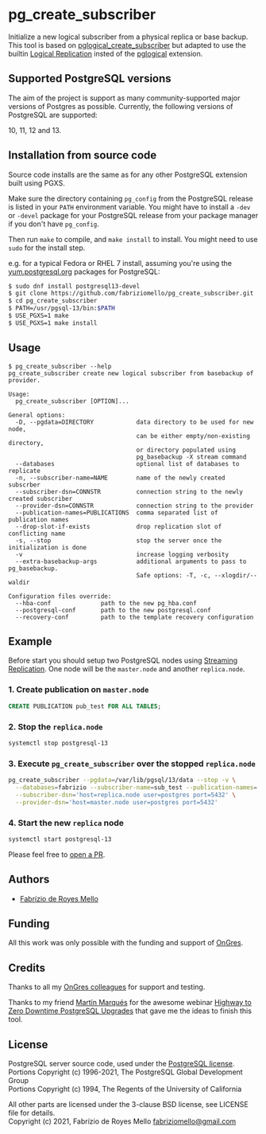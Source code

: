 # pg_create_subscriber

Initialize a new logical subscriber from a physical replica or base backup. This tool is based on [pglogical_create_subscriber](https://github.com/2ndQuadrant/pglogical/blob/REL2_x_STABLE/pglogical_create_subscriber.c) but adapted to use the builtin [Logical Replication](https://www.postgresql.org/docs/current/logical-replication.html) insted of the [pglogical](https://github.com/2ndQuadrant/pglogical) extension.

## Supported PostgreSQL versions

The aim of the project is support as many community-supported major versions of Postgres as possible. Currently, the following versions of PostgreSQL are supported:

10, 11, 12 and 13.

## Installation from source code

Source code installs are the same as for any other PostgreSQL extension built using PGXS.

Make sure the directory containing `pg_config` from the PostgreSQL release is
listed in your `PATH` environment variable. You might have to install a `-dev`
or `-devel` package for your PostgreSQL release from your package manager if
you don't have `pg_config`.

Then run `make` to compile, and `make install` to
install. You might need to use `sudo` for the install step.

e.g. for a typical Fedora or RHEL 7 install, assuming you're using the
[yum.postgresql.org](http://yum.postgresql.org) packages for PostgreSQL:

```sh
$ sudo dnf install postgresql13-devel
$ git clone https://github.com/fabriziomello/pg_create_subscriber.git
$ cd pg_create_subscriber
$ PATH=/usr/pgsql-13/bin:$PATH
$ USE_PGXS=1 make
$ USE_PGXS=1 make install
```

## Usage

```
$ pg_create_subscriber --help
pg_create_subscriber create new logical subscriber from basebackup of provider.

Usage:
  pg_create_subscriber [OPTION]...

General options:
  -D, --pgdata=DIRECTORY            data directory to be used for new node,
                                    can be either empty/non-existing directory,
                                    or directory populated using
                                    pg_basebackup -X stream command
  --databases                       optional list of databases to replicate
  -n, --subscriber-name=NAME        name of the newly created subscrber
  --subscriber-dsn=CONNSTR          connection string to the newly created subscriber
  --provider-dsn=CONNSTR            connection string to the provider
  --publication-names=PUBLICATIONS  comma separated list of publication names
  --drop-slot-if-exists             drop replication slot of conflicting name
  -s, --stop                        stop the server once the initialization is done
  -v                                increase logging verbosity
  --extra-basebackup-args           additional arguments to pass to pg_basebackup.
                                    Safe options: -T, -c, --xlogdir/--waldir

Configuration files override:
  --hba-conf              path to the new pg_hba.conf
  --postgresql-conf       path to the new postgresql.conf
  --recovery-conf         path to the template recovery configuration
```

## Example

Before start you should setup two PostgreSQL nodes using [Streaming Replication](https://www.postgresql.org/docs/current/warm-standby.html#STREAMING-REPLICATION). One node will be the `master.node` and another `replica.node`.


### 1. Create publication on `master.node`

```sql
CREATE PUBLICATION pub_test FOR ALL TABLES;
```

### 2. Stop the `replica.node`

```sh
systemctl stop postgresql-13
```

### 3. Execute `pg_create_subscriber` over the stopped `replica.node`

```sh
pg_create_subscriber --pgdata=/var/lib/pgsql/13/data --stop -v \
  --databases=fabrizio --subscriber-name=sub_test --publication-names='pub_test' \
  --subscriber-dsn='host=replica.node user=postgres port=5432' \
  --provider-dsn='host=master.node user=postgres port=5432'
```

### 4. Start the new `replica` node

```sh
systemctl start postgresql-13
```

Please feel free to [open a PR](https://github.com/fabriziomello/pg_create_subscriber/pull/new/master).

## Authors

- [Fabrízio de Royes Mello](mailto:fabriziomello@gmail.com)

## Funding

All this work was only possible with the funding and support of [OnGres](https://www.ongres.com).

## Credits

Thanks to all my [OnGres colleagues](https://www.ongres.com/about-us/#ourteam) for support and testing.

Thanks to my friend [Martín Marqués](https://github.com/martinmarques) for the awesome webinar [Highway to Zero Downtime PostgreSQL Upgrades](https://www.2ndquadrant.com/en/blog/webinar-highway-to-zero-downtime-postgresql-upgrades-follow-up) that gave me the ideas to finish this tool.

## License

PostgreSQL server source code, used under the [PostgreSQL license](https://www.postgresql.org/about/licence/).<br>
Portions Copyright (c) 1996-2021, The PostgreSQL Global Development Group<br>
Portions Copyright (c) 1994, The Regents of the University of California

All other parts are licensed under the 3-clause BSD license, see LICENSE file for details.<br>
Copyright (c) 2021, Fabrízio de Royes Mello <fabriziomello@gmail.com>
